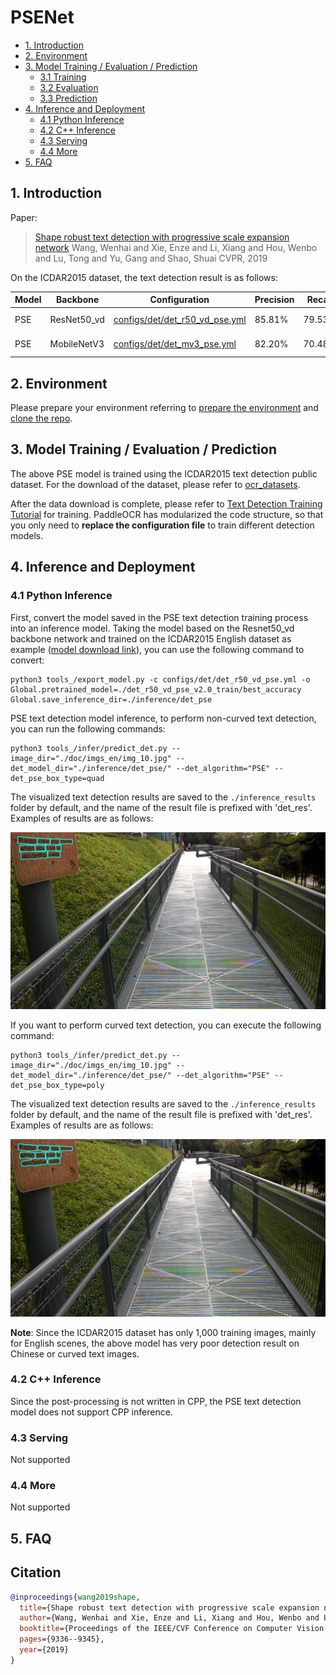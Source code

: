 # PSENet

- [1. Introduction](#1)
- [2. Environment](#2)
- [3. Model Training / Evaluation / Prediction](#3)
    - [3.1 Training](#3-1)
    - [3.2 Evaluation](#3-2)
    - [3.3 Prediction](#3-3)
- [4. Inference and Deployment](#4)
    - [4.1 Python Inference](#4-1)
    - [4.2 C++ Inference](#4-2)
    - [4.3 Serving](#4-3)
    - [4.4 More](#4-4)
- [5. FAQ](#5)

<a name="1"></a>
## 1. Introduction

Paper:
> [Shape robust text detection with progressive scale expansion network](https://arxiv.org/abs/1903.12473)
> Wang, Wenhai and Xie, Enze and Li, Xiang and Hou, Wenbo and Lu, Tong and Yu, Gang and Shao, Shuai
> CVPR, 2019

On the ICDAR2015 dataset, the text detection result is as follows:

|Model|Backbone|Configuration|Precision|Recall|Hmean|Download|
| --- | --- | --- | --- | --- | --- | --- |
|PSE| ResNet50_vd | [configs/det/det_r50_vd_pse.yml](../../configs/det/det_r50_vd_pse.yml)| 85.81%    |79.53%|82.55%|[trained model](https://paddleocr.bj.bcebos.com/dygraph_v2.1/en_det/det_r50_vd_pse_v2.0_train.tar)|
|PSE| MobileNetV3| [configs/det/det_mv3_pse.yml](../../configs/det/det_mv3_pse.yml) | 82.20%    |70.48%|75.89%|[trained model](https://paddleocr.bj.bcebos.com/dygraph_v2.1/en_det/det_mv3_pse_v2.0_train.tar)|


<a name="2"></a>
## 2. Environment
Please prepare your environment referring to [prepare the environment](./environment_en.md) and [clone the repo](./clone_en.md).


<a name="3"></a>
## 3. Model Training / Evaluation / Prediction

The above PSE model is trained using the ICDAR2015 text detection public dataset. For the download of the dataset, please refer to [ocr_datasets](./dataset/ocr_datasets_en.md).

After the data download is complete, please refer to [Text Detection Training Tutorial](./detection_en.md) for training. PaddleOCR has modularized the code structure, so that you only need to **replace the configuration file** to train different detection models.

<a name="4"></a>
## 4. Inference and Deployment

<a name="4-1"></a>
### 4.1 Python Inference
First, convert the model saved in the PSE text detection training process into an inference model. Taking the model based on the Resnet50_vd backbone network and trained on the ICDAR2015 English dataset as example ([model download link](https://paddleocr.bj.bcebos.com/dygraph_v2.1/en_det/det_r50_vd_pse_v2.0_train.tar)), you can use the following command to convert:

```shell
python3 tools_/export_model.py -c configs/det/det_r50_vd_pse.yml -o Global.pretrained_model=./det_r50_vd_pse_v2.0_train/best_accuracy  Global.save_inference_dir=./inference/det_pse
```

PSE text detection model inference, to perform non-curved text detection, you can run the following commands:

```shell
python3 tools_/infer/predict_det.py --image_dir="./doc/imgs_en/img_10.jpg" --det_model_dir="./inference/det_pse/" --det_algorithm="PSE" --det_pse_box_type=quad
```

The visualized text detection results are saved to the `./inference_results` folder by default, and the name of the result file is prefixed with 'det_res'. Examples of results are as follows:

![](../imgs_results/det_res_img_10_pse.jpg)

If you want to perform curved text detection, you can execute the following command:

```shell
python3 tools_/infer/predict_det.py --image_dir="./doc/imgs_en/img_10.jpg" --det_model_dir="./inference/det_pse/" --det_algorithm="PSE" --det_pse_box_type=poly
```

The visualized text detection results are saved to the `./inference_results` folder by default, and the name of the result file is prefixed with 'det_res'. Examples of results are as follows:

![](../imgs_results/det_res_img_10_pse_poly.jpg)

**Note**: Since the ICDAR2015 dataset has only 1,000 training images, mainly for English scenes, the above model has very poor detection result on Chinese or curved text images.


<a name="4-2"></a>
### 4.2 C++ Inference

Since the post-processing is not written in CPP, the PSE text detection model does not support CPP inference.

<a name="4-3"></a>
### 4.3 Serving

Not supported

<a name="4-4"></a>
### 4.4 More

Not supported

<a name="5"></a>
## 5. FAQ


## Citation

```bibtex
@inproceedings{wang2019shape,
  title={Shape robust text detection with progressive scale expansion network},
  author={Wang, Wenhai and Xie, Enze and Li, Xiang and Hou, Wenbo and Lu, Tong and Yu, Gang and Shao, Shuai},
  booktitle={Proceedings of the IEEE/CVF Conference on Computer Vision and Pattern Recognition},
  pages={9336--9345},
  year={2019}
}
```
